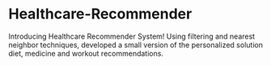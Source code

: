 # Healthcare-Recommender
Introducing Healthcare Recommender System! Using filtering and nearest neighbor techniques, developed a small version of the personalized solution diet, medicine and workout recommendations.
